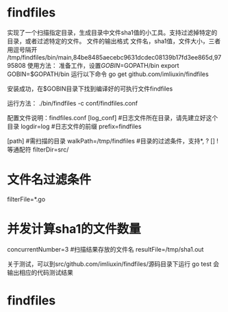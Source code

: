 # findfiles
实现了一个扫描指定目录，生成目录中文件sha1值的小工具。支持过滤掉特定的目录，或者过滤特定的文件。
文件的输出格式 文件名，sha1值，文件大小，三者用逗号隔开
 /tmp/findfiles/bin/main,84be8485aecebc9631dcdec08139b17fd3ee865d,9795808
使用方法：
  准备工作，设置$GOBIN=$GOPATH/bin
  export GOBIN=$GOPATH/bin
  运行以下命令
  go get github.com/imliuxin/findfiles
  
  安装成功，在$GOBIN目录下找到编译好的可执行文件findfiles

运行方法：
  ./bin/findfiles -c conf/findfiles.conf
  
配置文件说明：findfiles.conf
  [log_conf]
  #日志文件所在目录，请先建立好这个目录
  logdir=log
  #日志文件的前缀
  prefix=findfiles

  [path]
  #需扫描的目录
  walkPath=/tmp/findfiles
  #目录的过滤条件，支持*, ? [] !等通配符
  filterDir=src/
  # 文件名过滤条件
  filterFile=*.go
  # 并发计算sha1的文件数量
  concurrentNumber=3
  #扫描结果存放的文件名
  resultFile=/tmp/sha1.out  
  
关于测试，可以到src/github.com/imliuxin/findfiles/源码目录下运行 
go test
会输出相应的代码测试结果
  
# findfiles
